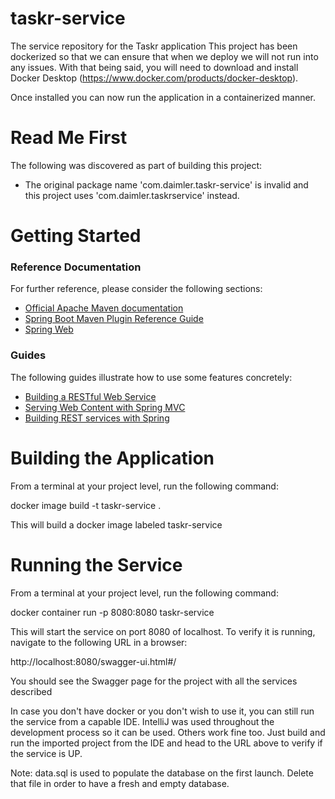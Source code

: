 # taskr-service
The service repository for the Taskr application
This project has been dockerized so that we can ensure that when we deploy we will not run into any issues.  With that being said, you will need to download and install Docker Desktop (https://www.docker.com/products/docker-desktop).

Once installed you can now run the application in a containerized manner.

# Read Me First
The following was discovered as part of building this project:

* The original package name 'com.daimler.taskr-service' is invalid and this project uses 'com.daimler.taskrservice' instead.

# Getting Started

### Reference Documentation
For further reference, please consider the following sections:

* [Official Apache Maven documentation](https://maven.apache.org/guides/index.html)
* [Spring Boot Maven Plugin Reference Guide](https://docs.spring.io/spring-boot/docs/2.2.6.RELEASE/maven-plugin/)
* [Spring Web](https://docs.spring.io/spring-boot/docs/2.2.6.RELEASE/reference/htmlsingle/#boot-features-developing-web-applications)

### Guides
The following guides illustrate how to use some features concretely:

* [Building a RESTful Web Service](https://spring.io/guides/gs/rest-service/)
* [Serving Web Content with Spring MVC](https://spring.io/guides/gs/serving-web-content/)
* [Building REST services with Spring](https://spring.io/guides/tutorials/bookmarks/)


# Building the Application
From a terminal at your project level, run the following command:

docker image build -t taskr-service .

This will build a docker image labeled taskr-service

# Running the Service
From a terminal at your project level, run the following command:

docker container run -p 8080:8080 taskr-service

This will start the service on port 8080 of localhost.  To verify it is running, navigate to the following URL in a browser:

http://localhost:8080/swagger-ui.html#/ 

You should see the Swagger page for the project with all the services described

In case you don't have docker or you don't wish to use it, you can still run the service from a capable IDE. IntelliJ was used throughout the development process so it can be used. Others work fine too. Just build and run the imported project from the IDE and head to the URL above to verify if the service is UP.

Note: data.sql is used to populate the database on the first launch. Delete that file in order to have a fresh and empty database.
